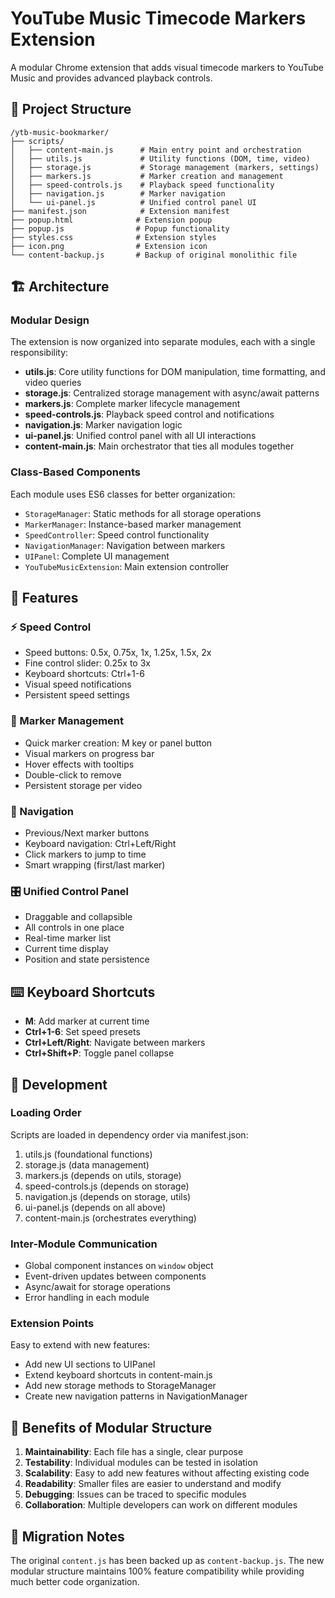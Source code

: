 # YouTube Music Timecode Markers Extension

A modular Chrome extension that adds visual timecode markers to YouTube Music and provides advanced playback controls.

## 📁 Project Structure

```
/ytb-music-bookmarker/
├── scripts/
│   ├── content-main.js      # Main entry point and orchestration
│   ├── utils.js             # Utility functions (DOM, time, video)
│   ├── storage.js           # Storage management (markers, settings)
│   ├── markers.js           # Marker creation and management
│   ├── speed-controls.js    # Playback speed functionality
│   ├── navigation.js        # Marker navigation
│   └── ui-panel.js          # Unified control panel UI
├── manifest.json            # Extension manifest
├── popup.html              # Extension popup
├── popup.js                # Popup functionality
├── styles.css              # Extension styles
├── icon.png                # Extension icon
└── content-backup.js       # Backup of original monolithic file
```

## 🏗️ Architecture

### Modular Design

The extension is now organized into separate modules, each with a single responsibility:

- **utils.js**: Core utility functions for DOM manipulation, time formatting, and video queries
- **storage.js**: Centralized storage management with async/await patterns
- **markers.js**: Complete marker lifecycle management
- **speed-controls.js**: Playback speed control and notifications
- **navigation.js**: Marker navigation logic
- **ui-panel.js**: Unified control panel with all UI interactions
- **content-main.js**: Main orchestrator that ties all modules together

### Class-Based Components

Each module uses ES6 classes for better organization:

- `StorageManager`: Static methods for all storage operations
- `MarkerManager`: Instance-based marker management
- `SpeedController`: Speed control functionality
- `NavigationManager`: Navigation between markers
- `UIPanel`: Complete UI management
- `YouTubeMusicExtension`: Main extension controller

## 🎯 Features

### ⚡ Speed Control

- Speed buttons: 0.5x, 0.75x, 1x, 1.25x, 1.5x, 2x
- Fine control slider: 0.25x to 3x
- Keyboard shortcuts: Ctrl+1-6
- Visual speed notifications
- Persistent speed settings

### 🎵 Marker Management

- Quick marker creation: M key or panel button
- Visual markers on progress bar
- Hover effects with tooltips
- Double-click to remove
- Persistent storage per video

### 📍 Navigation

- Previous/Next marker buttons
- Keyboard navigation: Ctrl+Left/Right
- Click markers to jump to time
- Smart wrapping (first/last marker)

### 🎛️ Unified Control Panel

- Draggable and collapsible
- All controls in one place
- Real-time marker list
- Current time display
- Position and state persistence

## ⌨️ Keyboard Shortcuts

- **M**: Add marker at current time
- **Ctrl+1-6**: Set speed presets
- **Ctrl+Left/Right**: Navigate between markers
- **Ctrl+Shift+P**: Toggle panel collapse

## 🔧 Development

### Loading Order

Scripts are loaded in dependency order via manifest.json:

1. utils.js (foundational functions)
2. storage.js (data management)
3. markers.js (depends on utils, storage)
4. speed-controls.js (depends on storage)
5. navigation.js (depends on storage, utils)
6. ui-panel.js (depends on all above)
7. content-main.js (orchestrates everything)

### Inter-Module Communication

- Global component instances on `window` object
- Event-driven updates between components
- Async/await for storage operations
- Error handling in each module

### Extension Points

Easy to extend with new features:

- Add new UI sections to UIPanel
- Extend keyboard shortcuts in content-main.js
- Add new storage methods to StorageManager
- Create new navigation patterns in NavigationManager

## 🚀 Benefits of Modular Structure

1. **Maintainability**: Each file has a single, clear purpose
2. **Testability**: Individual modules can be tested in isolation
3. **Scalability**: Easy to add new features without affecting existing code
4. **Readability**: Smaller files are easier to understand and modify
5. **Debugging**: Issues can be traced to specific modules
6. **Collaboration**: Multiple developers can work on different modules

## 📝 Migration Notes

The original `content.js` has been backed up as `content-backup.js`. The new modular structure maintains 100% feature compatibility while providing much better code organization.
